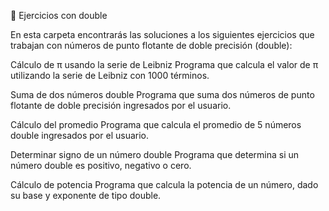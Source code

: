 🔢 Ejercicios con double

En esta carpeta encontrarás las soluciones a los siguientes ejercicios que trabajan con números de punto flotante de doble precisión (double):

Cálculo de π usando la serie de Leibniz
Programa que calcula el valor de π utilizando la serie de Leibniz con 1000 términos.

Suma de dos números double
Programa que suma dos números de punto flotante de doble precisión ingresados por el usuario.

Cálculo del promedio
Programa que calcula el promedio de 5 números double ingresados por el usuario.

Determinar signo de un número double
Programa que determina si un número double es positivo, negativo o cero.

Cálculo de potencia
Programa que calcula la potencia de un número, dado su base y exponente de tipo double.